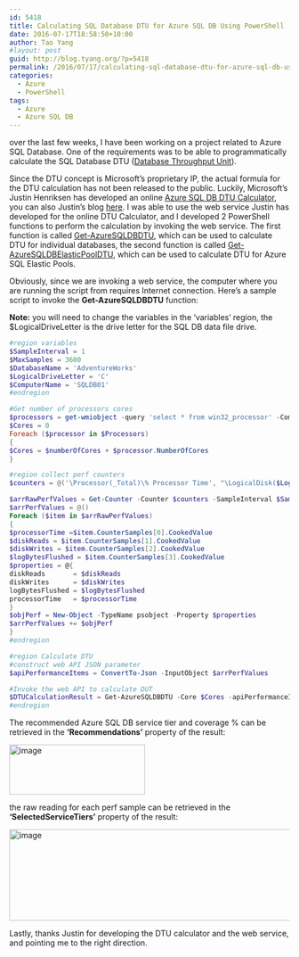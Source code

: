 ```yaml
---
id: 5418
title: Calculating SQL Database DTU for Azure SQL DB Using PowerShell
date: 2016-07-17T18:58:50+10:00
author: Tao Yang
#layout: post
guid: http://blog.tyang.org/?p=5418
permalink: /2016/07/17/calculating-sql-database-dtu-for-azure-sql-db-using-powershell/
categories:
  - Azure
  - PowerShell
tags:
  - Azure
  - Azure SQL DB
---
```

over the last few weeks, I have been working on a project related to Azure SQL Database. One of the requirements was to be able to programmatically calculate the SQL Database DTU (<a href="https://channel9.msdn.com/Series/Windows-Azure-Storage-SQL-Database-Tutorials/Scott-Klein-Video-02">Database Throughput Unit</a>).

Since the DTU concept is Microsoft’s proprietary IP, the actual formula for the DTU calculation has not been released to the public. Luckily, Microsoft’s Justin Henriksen has developed an online <a href="http://dtucalculator.azurewebsites.net/">Azure SQL DB DTU Calculator</a>, you can also Justin’s blog <a href="https://justinhenriksen.wordpress.com/2015/05/15/introducing-the-azure-sql-database-dtu-calculator/">here</a>. I was able to use the web service Justin has developed for the online DTU Calculator, and I developed 2 PowerShell functions to perform the calculation by invoking the web service. The first function is called <a href="https://github.com/tyconsulting/BlogPosts/blob/master/Azure/Get-AzureSQLDBDTU.ps1">Get-AzureSQLDBDTU</a>, which can be used to calculate DTU for individual databases, the second function is called <a href="https://github.com/tyconsulting/BlogPosts/blob/master/Azure/Get-AzureSQLDBElasticPoolDTU.ps1">Get-AzureSQLDBElasticPoolDTU</a>, which can be used to calculate DTU for Azure SQL Elastic Pools.

Obviously, since we are invoking a web service, the computer where you are running the script from requires Internet connection. Here’s a sample script to invoke the <strong>Get-AzureSQLDBDTU</strong> function:

<strong>Note:</strong> you will need to change the variables in the ‘variables’ region, the $LogicalDriveLetter is the drive letter for the SQL DB data file drive.
```powershell
#region variables
$SampleInterval = 1
$MaxSamples = 3600
$DatabaseName = 'AdventureWorks'
$LogicalDriveLetter = 'C'
$ComputerName = 'SQLDB01'
#endregion

#Get number of processors cores
$processors = get-wmiobject -query 'select * from win32_processor' -ComputerName $ComputerName
$Cores = 0
Foreach ($processor in $Processors)
{
$Cores = $numberOfCores + $processor.NumberOfCores
}

#region collect perf counters
$counters = @('\Processor(_Total)\% Processor Time', "\LogicalDisk($LogicalDriveLetter`:)\Disk Reads/sec", "\LogicalDisk($LogicalDriveLetter`:)\Disk Writes/sec", "\SQLServer:Databases($DatabaseName)\Log Bytes Flushed/sec")

$arrRawPerfValues = Get-Counter -Counter $counters -SampleInterval $SampleInterval -MaxSamples $MaxSamples -ComputerName $ComputerName
$arrPerfValues = @()
Foreach ($item in $arrRawPerfValues)
{
$processorTime =$item.CounterSamples[0].CookedValue
$diskReads = $item.CounterSamples[1].CookedValue
$diskWrites = $item.CounterSamples[2].CookedValue
$logBytesFlushed = $item.CounterSamples[3].CookedValue
$properties = @{
diskReads       = $diskReads
diskWrites      = $diskWrites
logBytesFlushed = $logBytesFlushed
processorTime   = $processorTime
}
$objPerf = New-Object -TypeName psobject -Property $properties
$arrPerfValues += $objPerf
}
#endregion

#region Calculate DTU
#construct web API JSON parameter
$apiPerformanceItems = ConvertTo-Json -InputObject $arrPerfValues

#Invoke the web API to calculate DUT
$DTUCalculationResult = Get-AzureSQLDBDTU -Core $Cores -apiPerformanceItems $apiPerformanceItems
#endregion

```
The recommended Azure SQL DB service tier and coverage % can be retrieved in the <strong>‘Recommendations’</strong> property of the result:

<a href="http://blog.tyang.org/wp-content/uploads/2016/07/image.png"><img style="padding-top: 0px; padding-left: 0px; margin: 0px; padding-right: 0px; border: 0px;" title="image" src="http://blog.tyang.org/wp-content/uploads/2016/07/image_thumb.png" alt="image" width="244" height="90" border="0" /></a>

the raw reading for each perf sample can be retrieved in the <strong>‘SelectedServiceTiers’</strong> property of the result:

<a href="http://blog.tyang.org/wp-content/uploads/2016/07/image-1.png"><img style="padding-top: 0px; padding-left: 0px; padding-right: 0px; border: 0px;" title="image" src="http://blog.tyang.org/wp-content/uploads/2016/07/image_thumb-1.png" alt="image" width="689" height="164" border="0" /></a>

Lastly, thanks Justin for developing the DTU calculator and the web service, and pointing me to the right direction.